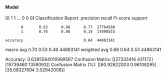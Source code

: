 #### Model
[0 1 1 ... 0 0 0]
Classification Report:
              precision    recall  f1-score   support

           0       0.63      0.98      0.77  27764588
           1       0.76      0.08      0.14  17098553

    accuracy                           0.64  44863141
   macro avg       0.70      0.53      0.46  44863141
weighted avg       0.68      0.64      0.53  44863141

Accuracy: 0.6395564010999587
Confusion Matrix:
[[27333416   431172]
 [15739460  1359093]]
Confusion Matrix (%):
[[60.92622003  0.96108295]
 [35.08327694  3.02942008]]
